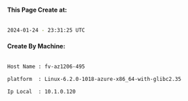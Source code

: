 
   
#### This Page Create at:

```bash

2024-01-24 - 23:31:25 UTC

```

#### Create By Machine:

```bash

Host Name : fv-az1206-495

platform  : Linux-6.2.0-1018-azure-x86_64-with-glibc2.35

Ip Local  : 10.1.0.120

```

